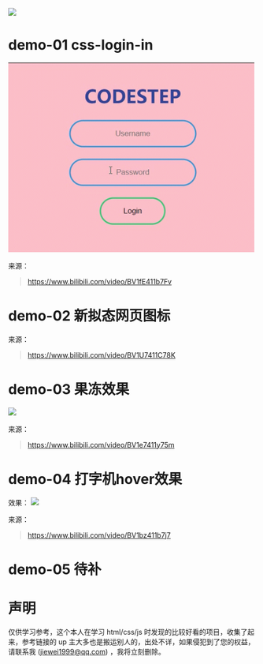 <a href="https://github.com/weijiew/web-step"><img src="https://img.shields.io/github/stars/weijiew/web-step?color=%238e44ad&label=github&logoColor=%236c5ce7&style=social"></a>

# demo-01 css-login-in

<img src="demo-01/demo-01.gif" width="500" >

来源：
> https://www.bilibili.com/video/BV1fE411b7Fv

# demo-02 新拟态网页图标

来源：
> https://www.bilibili.com/video/BV1U7411C78K

# demo-03 果冻效果

<img src="demo-03/果冻.gif" width="500" >

来源：
> https://www.bilibili.com/video/BV1e7411y75m

# demo-04 打字机hover效果
效果：
<img src="demo-04/demo-04.gif" width="500" >

来源：
> https://www.bilibili.com/video/BV1bz411b7j7


# demo-05 待补

# 声明
仅供学习参考，这个本人在学习 html/css/js 时发现的比较好看的项目，收集了起来，参考链接的 up 主大多也是搬运别人的，出处不详，如果侵犯到了您的权益，请联系我 (jiewei1999@qq.com) ，我将立刻删除。

